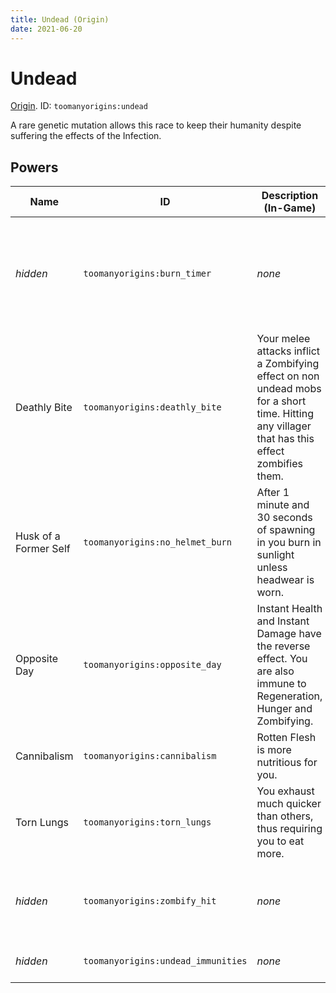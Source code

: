 ```yaml
---
title: Undead (Origin)
date: 2021-06-20
---
```

# Undead

[Origin](../misc/origins.md). ID: `toomanyorigins:undead`

A rare genetic mutation allows this race to keep their humanity despite suffering the effects of the Infection.

## Powers

Name | ID | Description (In-Game) | Description (Detailed)
-----|----|-----------------------|------------------------
*hidden* | `toomanyorigins:burn_timer` | *none* | When choosing this origin or respawning, you gain an ability cooldown that functions as a timer. When this timer is recharged it allows `toomanyorigins:no_helmet_burn` to activate as long as that ability's other conditions are met.
Deathly Bite | `toomanyorigins:deathly_bite` | Your melee attacks inflict a Zombifying effect on non undead mobs for a short time. Hitting any villager that has this effect zombifies them. | Your melee attacks inflict a zombifying effect on non Undead entities for 4.5 seconds.
Husk of a Former Self | `toomanyorigins:no_helmet_burn` | After 1 minute and 30 seconds of spawning in you burn in sunlight unless headwear is worn. | After `toomanyorigins:burn_timer` has ended its cooldown you start to burn in sunlight unless you wear something in your head slot or use fire resistance.
Opposite Day | `toomanyorigins:opposite_day` | Instant Health and Instant Damage have the reverse effect. You are also immune to Regeneration, Hunger and Zombifying. | Sets your entity group to `player undead` swapping the effects of Instant Health and Instant Damage and making you take 60% of any extra damage from the Smite enchantment.
Cannibalism | `toomanyorigins:cannibalism` | Rotten Flesh is more nutritious for you. | Consuming Rotten Flesh gives you 5 more Hunger shanks and 10 more saturation.
Torn Lungs | `toomanyorigins:torn_lungs` | You exhaust much quicker than others, thus requiring you to eat more. | Everything you do exhausts you 60% more.
*hidden* | `toomanyorigins:zombify_hit` | *none* | If you hit a Villager with a melee attack while they are under the effect of the Zombifying status effect they will convert into a Zombie Villager.
*hidden* | `toomanyorigins:undead_immunities` | *none* | You are not effected by regeneration, hunger and zombifying effects.